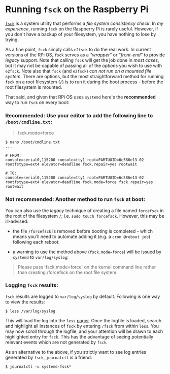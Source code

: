 # Running `fsck` on the Raspberry Pi 

[`fsck`](https://en.wikipedia.org/wiki/Fsck) is a system utility that performs a *file system consistency check*.  In *my experience*, running `fsck` on the Raspberry Pi is rarely useful. However, if you don't have a backup of your filesystem, you have nothing to lose by trying. 

As a fine point, `fsck` simply calls `e2fsck` to do the real work. In current versions of the RPi OS, `fsck` serves as a _"wrapper"_ or _"front-end"_ to provide _legacy_ support. Note that calling `fsck` will get the job done in _most cases_, but it may not be capable of passing all of the _options_ you wish to use with `e2fsck`. Note also that `fsck` (and `e2fsck`) *can not run on a mounted file system*. There are options, but the most straightforward method for running `fsck` on a root filesystem (`/`) is to run it during the boot process - before the root filesystem is mounted.

That said, and given that RPi OS uses `systemd` here's the **recommended** way to run `fsck` on every boot:

### Recommended: Use your editor to add the following line to `/boot/cmdline.txt`:

> fsck.mode=force

```
$ nano /boot/cmdline.txt
...
 
# FROM:  
console=serial0,115200 console=tty1 root=PARTUUID=6c586e13-02 rootfstype=ext4 elevator=deadline fsck.repair=yes rootwait  

# TO:  
console=serial0,115200 console=tty1 root=PARTUUID=6c586e13-02 rootfstype=ext4 elevator=deadline fsck.mode=force fsck.repair=yes rootwait

```

### Not recommended: Another method to run `fsck` at boot: 

You can also use the _legacy_ technique of creating a file named `forcefsck` in the root of the filesystem `/`; i.e. `sudo touch forcefsck`. However, this may be ill-advised:

- the file `/forcefsck` is removed before booting is completed - which means you'll need to automate adding it (e.g. a `cron @reboot job`) following each reboot.
  
- a warning to use the method above (`fsck.mode=force`) will be issued by `systemd` to `var/log/syslog`:
  

> Please pass 'fsck.mode=force' on the kernel command line rather than creating /forcefsck on the root file system.

### Logging `fsck` results: 

`fsck` results are logged to `var/log/syslog` by default. Following is one way to view the results:

```
$ less /var/log/syslog
```

This will load the log into the `less` [pager](https://www.slackbook.org/html/file-commands-pagers.html). Once the logfile is loaded, search and highlight all instances of `fsck` by entering `/fsck` from within `less`. You may now scroll through the logfile, and your attention will be drawn to each highlighted entry for `fsck`. This has the advantage of seeing potentially relevant events which are not generated by `fsck`.

As an alternative to the above, if you strictly want to see log entries generated by `fsck`, `journalctl` is a friend:

```
$ journalctl -u systemd-fsck*
```
